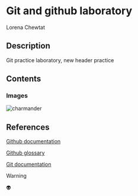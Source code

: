 # Git and github laboratory

Lorena Chewtat

## Description

Git practice laboratory, new header practice

## Contents

### Images

![charmander](https://www.pokemon.com/static-assets/content-assets/cms2/img/pokedex/full/004.png)


## References

[Github documentation](https://docs.github.com/en)

[Github glossary](https://docs.github.com/en/get-started/learning-about-github/github-glossary)

[Git documentation](https://git-scm.com/doc)

> [!WARNING]
> 👽



